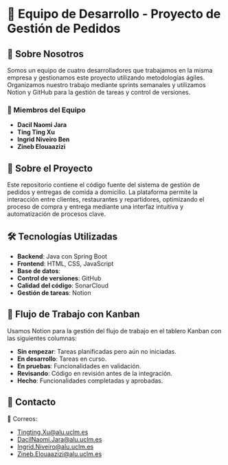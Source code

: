 # 👥 Equipo de Desarrollo - Proyecto de Gestión de Pedidos

## 🌟 Sobre Nosotros
Somos un equipo de cuatro desarrolladores que trabajamos en la misma empresa y gestionamos este proyecto utilizando metodologías ágiles. Organizamos nuestro trabajo mediante sprints semanales y utilizamos Notion y GitHub para la gestión de tareas y control de versiones.

### 📌 Miembros del Equipo
- **Dacil Naomi Jara**
- **Ting Ting Xu**
- **Ingrid Niveiro Ben**
- **Zineb Elouaazizi**

## 🚀 Sobre el Proyecto
Este repositorio contiene el código fuente del sistema de gestión de pedidos y entregas de comida a domicilio. La plataforma permite la interacción entre clientes, restaurantes y repartidores, optimizando el proceso de compra y entrega mediante una interfaz intuitiva y automatización de procesos clave.


## 🛠️ Tecnologías Utilizadas
- **Backend**: Java con Spring Boot
- **Frontend**: HTML, CSS, JavaScript
- **Base de datos**: 
- **Control de versiones**: GitHub
- **Calidad del código**: SonarCloud
- **Gestión de tareas**: Notion

## 📌 Flujo de Trabajo con Kanban
Usamos Notion para la gestión del flujo de trabajo en el tablero Kanban con las siguientes columnas:
- **Sin empezar**: Tareas planificadas pero aún no iniciadas.
- **En desarrollo**: Tareas en curso.
- **En pruebas**: Funcionalidades en validación.
- **Revisando**: Código en revisión antes de la integración.
- **Hecho**: Funcionalidades completadas y aprobadas.

## 📌 Contacto
📧 Correos:
- Tingting.Xu@alu.uclm.es
- DacilNaomi.Jara@alu.uclm.es
- Ingrid.Niveiro@alu.uclm.es
- Zineb.Elouaazizi@alu.uclm.es
